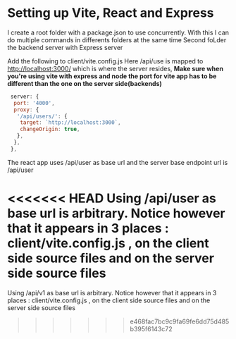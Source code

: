 # Setting up Vite, React and Express

I create a root folder with a package.json to use concurrently. With this I can do multiple commands in differents folders at the same time
Second foLder the backend server with Express server

Add the following to client/vite.config.js
Here /api/use is mapped to <http://localhost:3000/> which is where the server resides, **Make sure when you're using vite with express and node the port for vite app has to be different than the one on the server side(backends)**

```js
 server: {
  port: '4000',
  proxy: {
   '/api/users/': {
    target: `http://localhost:3000`,
    changeOrigin: true,
   },
  },
 },

```

The react app uses /api/user as base url and the server base endpoint url is /api/user

<<<<<<< HEAD
Using /api/user as base url is arbitrary. Notice however that it appears in 3 places : client/vite.config.js , on the client side source files and on the server side source files
=======
Using /api/v1 as base url is arbitrary. Notice however that it appears in 3 places : client/vite.config.js , on the client side source files and on the server side source files

>>>>>>> e468fac7bc9c9fa69fe6dd75d485b395f6143c72
